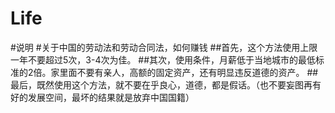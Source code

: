 # Life
#说明
#关于中国的劳动法和劳动合同法，如何赚钱
##首先，这个方法使用上限一年不要超过5次，3-4次为佳。
##其次，使用条件，月薪低于当地城市的最低标准的2倍。家里面不要有亲人，高额的固定资产，还有明显违反道德的资产。
##最后，既然使用这个方法，就不要在乎良心，道德，都是假话。（也不要妄图再有好的发展空间，最坏的结果就是放弃中国国籍）

